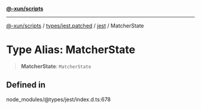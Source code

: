 [**@-xun/scripts**](../../../../../README.md)

***

[@-xun/scripts](../../../../../README.md) / [types/jest.patched](../../../README.md) / [jest](../README.md) / MatcherState

# Type Alias: MatcherState

> **MatcherState**: `MatcherState`

## Defined in

node\_modules/@types/jest/index.d.ts:678
